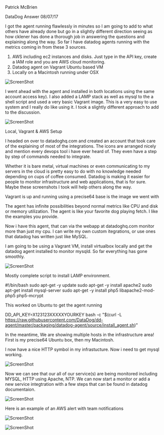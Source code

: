 Patrick McBrien

DataDog Answer
08/07/17

I got the agent running flawlessly in minutes so I am going to add to what others have already done but go in a slightly different direction seeing as how cklener has done a thorough job in answering the questions and explaining along the way. So far I have datadog agents running with the metrics coming in from these 3 sources.

1. AWS including ec2 instances and disks. Just type in the API key, create a IAM role and you are AWS cloud monitoring.
2. Datadog agent on Vagrant Ubuntu based VM
3. Locally on a Macintosh running under OSX

![ScreenShot](https://raw.github.com/pmcbrien/hiring-engineers/master/ddog/linking-to_aws.png)

I went ahead with the agent and installed in both locations using the same account access key). I also added a LAMP stack as well as mysql to the a shell script and used a very basic Vagrant image. This is a very easy to use system and I really do like using it. I took a slightly different approach to add to the discussion.

![ScreenShot](https://raw.github.com/pmcbrien/hiring-engineers/master/ddog/downloadvagrant.png)

Local, Vagrant & AWS Setup

I headed on over to datadoghq.com and created an account that took care of the explaining of most of the integrations. The icons are arranged nicely and mention every devops tool i have ever heard of. They even have a step by step of commands needed to integrate. 

Whether it is bare metal, virtual machines or even communicating to my servers in the cloud is pretty easy to do with no knowledge needed depending on cups of coffee consumed. Datadog is making it easier for people to monitor infrastructure and web applications, that is for sure. Maybe these screenshots I took will help others along the way. 

Vagrant is up and running using a precise64 base is the image we went with

The agent has infinite possibilities beyond normal metrics like CPU and disk or memory utilization.  The agent is like your favorite dog playing fetch. I like the examples you provide. 

Now i have this agent, that can via the webapp at datadoghq.com monitor more than just my cpu. I can write my own custom itegrations, or use ones that datadog has written just like MySQL. 

I am going to be using a Vagrant VM, install virtualbox locally and get the datadog agent installed to monitor mysqld. So far everything has gone smoothly.

![ScreenShot](https://raw.github.com/pmcbrien/hiring-engineers/master/ddog/installing_virtualbox_mac.png)

Mostly complete script to install LAMP environment. 

#!/bin/bash
sudo apt-get -y update
sudo apt-get -y install apache2
sudo apt-get install mysql-server
sudo apt-get -y install php5 libapache2-mod-php5 php5-mcrypt

This worked on Ubuntu to get the agent running

DD_API_KEY=X123123XXXXXYOURKEY bash -c "$(curl -L https://raw.githubusercontent.com/DataDog/dd-agent/master/packaging/datadog-agent/source/install_agent.sh)"


In the meantime, We are showing multiple hosts in the infrastructure area! First is my precise64 Ubuntu box, then my Macintosh.

I now have a nice HTTP symbol in my infrastucture. Now i need to get mysql working.

![ScreenShot](https://raw.github.com/pmcbrien/hiring-engineers/master/ddog/mysql.png)

Now we can see that our all of our service(s) are being monitored including MYSQL, HTTP using Apache, NTP. We can now start a monitor or add a new service integtration with a few steps that can be found in datadog documentaion.

![ScreenShot](https://raw.github.com/pmcbrien/hiring-engineers/master/ddog/More-Apps-MYSQL.png)

Here is an example of an AWS alert with team notifications

![ScreenShot](https://raw.github.com/pmcbrien/hiring-engineers/master/ddog/AWSalertNotify.png)

![ScreenShot](https://raw.github.com/pmcbrien/hiring-engineers/master/ddog/infra.png)

